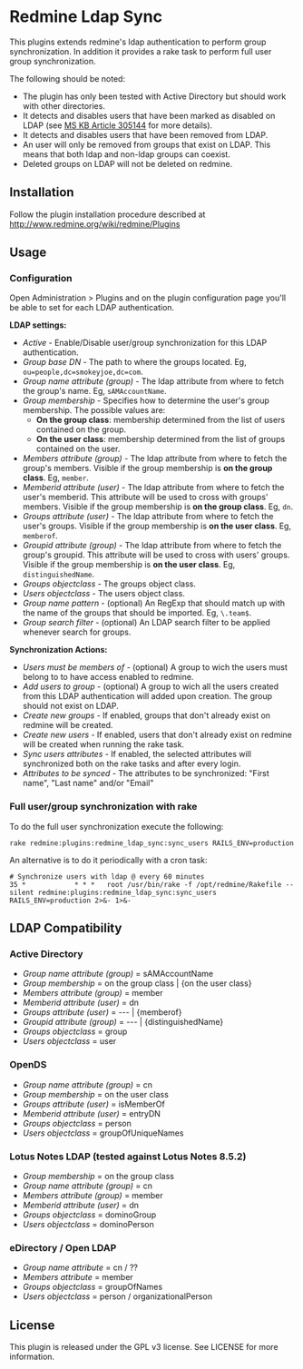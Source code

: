 Redmine Ldap Sync
=================

This plugins extends redmine's ldap authentication to perform group
synchronization.
In addition it provides a rake task to perform full user group synchronization.

The following should be noted:

* The plugin has only been tested with Active Directory but should work with
other directories.
* It detects and disables users that have been marked as disabled on LDAP (see
 [MS KB Article 305144][uacf] for more details).
* It detects and disables users that have been removed from LDAP.
* An user will only be removed from groups that exist on LDAP. This means that
 both ldap and non-ldap groups can coexist.
* Deleted groups on LDAP will not be deleted on redmine.

Installation
------------

Follow the plugin installation procedure described at
http://www.redmine.org/wiki/redmine/Plugins

Usage
-----

### Configuration

Open Administration > Plugins and on the plugin configuration page you'll be
able to set for each LDAP authentication.

**LDAP settings:**

+ _Active_ - Enable/Disable user/group synchronization for this LDAP
  authentication.
+ _Group base DN_ - The path to where the groups located. Eg,
  `ou=people,dc=smokeyjoe,dc=com`.
+ _Group name attribute (group)_ - The ldap attribute from where to fetch the
  group's name. Eg, `sAMAccountName`.
+ _Group membership_ - Specifies how to determine the user's group membership.
  The possible values are:
  - **On the group class**: membership determined from the list of users
    contained on the group.
  - **On the user class**: membership determined from the list of groups
    contained on the user.
+ _Members attribute (group)_ - The ldap attribute from where to fetch the
  group's members. Visible if the group membership is __on the group class__.
  Eg, `member`.
+ _Memberid attribute (user)_ - The ldap attribute from where to fetch the
  user's memberid. This attribute will be used to cross with groups' members.
  Visible if the group membership is __on the group class__. Eg, `dn`.
+ _Groups attribute (user)_ - The ldap attribute from where to fetch the user's
  groups. Visible if the group membership is __on the user class__. Eg,
  `memberof`.
+ _Groupid attribute (group)_ - The ldap attribute from where to fetch the
  group's groupid. This attribute will be used to cross with users' groups.
  Visible if the group membership is __on the user class__. Eg,
  `distinguishedName`.
+ _Groups objectclass_ - The groups object class.
+ _Users objectclass_ - The users object class.
+ _Group name pattern_ - (optional) An RegExp that should match up with the name
  of the groups that should be imported. Eg, `\.team$`.
+ _Group search filter_ - (optional) An LDAP search filter to be applied
  whenever search for groups.

**Synchronization Actions:**

+ _Users must be members of_ - (optional) A group to wich the users must belong
  to to have access enabled to redmine.
+ _Add users to group_ - (optional) A group to wich all the users created from
  this LDAP authentication will added upon creation. The group should not exist
 on LDAP.
+ _Create new groups_ - If enabled, groups that don't already exist on redmine
  will be created.
+ _Create new users_ - If enabled, users that don't already exist on redmine
  will be created when running the rake task.
+ _Sync users attributes_ - If enabled, the selected attributes will
  synchronized both on the rake tasks and after every login.
+ _Attributes to be synced_ - The attributes to be synchronized: "First name",
  "Last name" and/or "Email"

### Full user/group synchronization with rake

To do the full user synchronization execute the following:

    rake redmine:plugins:redmine_ldap_sync:sync_users RAILS_ENV=production


An alternative is to do it periodically with a cron task:

    # Synchronize users with ldap @ every 60 minutes
    35 *            * * *   root /usr/bin/rake -f /opt/redmine/Rakefile --silent redmine:plugins:redmine_ldap_sync:sync_users RAILS_ENV=production 2>&- 1>&-

LDAP Compatibility
------------------
### Active Directory
+ _Group name attribute (group)_ = sAMAccountName
+ _Group membership_ = on the group class | {on the user class}
+ _Members attribute (group)_ = member
+ _Memberid attribute (user)_ = dn
+ _Groups attribute (user)_ = ---   | {memberof}
+ _Groupid attribute (group)_ = --- | {distinguishedName}
+ _Groups objectclass_ = group
+ _Users objectclass_ = user

### OpenDS
+ _Group name attribute (group)_ = cn
+ _Group membership_ = on the user class
+ _Groups attribute (user)_ = isMemberOf
+ _Memberid attribute (user)_ = entryDN
+ _Groups objectclass_ = person
+ _Users objectclass_ = groupOfUniqueNames

### Lotus Notes LDAP (tested against Lotus Notes 8.5.2)
+ _Group membership_ = on the group class
+ _Group name attribute (group)_ = cn
+ _Members attribute (group)_ = member
+ _Memberid attribute (user)_ = dn
+ _Groups objectclass_ = dominoGroup
+ _Users objectclass_ = dominoPerson

### eDirectory / Open LDAP
+ _Group name attribute_ = cn / ??
+ _Members attribute_ = member
+ _Groups objectclass_ = groupOfNames
+ _Users objectclass_ = person / organizationalPerson

License
-------
This plugin is released under the GPL v3 license. See LICENSE for more
 information.

[uacf]: http://support.microsoft.com/kb/305144
